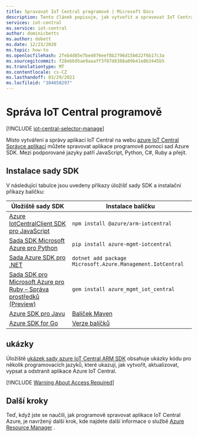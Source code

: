 ```yaml
---
title: Spravovat IoT Central programově | Microsoft Docs
description: Tento článek popisuje, jak vytvořit a spravovat IoT Central programově. Můžete zobrazit, upravit a odebrat aplikaci pomocí více jazykových sad SDK, jako je JavaScript, Python, C#, Ruby a přejít.
services: iot-central
ms.service: iot-central
author: dominicbetts
ms.author: dobett
ms.date: 12/23/2020
ms.topic: how-to
ms.openlocfilehash: 2feb4d85e7be4076eef8b2796d15b622f6b17c3a
ms.sourcegitcommit: f28ebb95ae9aaaff3f87d8388a09b41e0b3445b5
ms.translationtype: MT
ms.contentlocale: cs-CZ
ms.lasthandoff: 03/29/2021
ms.locfileid: "104658297"
---
```

# <a name="manage-iot-central-programmatically"></a>Správa IoT Central programově

[!INCLUDE [iot-central-selector-manage](../../../includes/iot-central-selector-manage.md)]

Místo vytváření a správy aplikací IoT Central na webu [azure IoT Central Správce aplikací](https://aka.ms/iotcentral) můžete spravovat aplikace programově pomocí sad Azure SDK. Mezi podporované jazyky patří JavaScript, Python, C#, Ruby a přejít.

## <a name="install-the-sdk"></a>Instalace sady SDK

V následující tabulce jsou uvedeny příkazy úložišť sady SDK a instalační příkazy balíčku:

| Úložiště sady SDK | Instalace balíčku |
| -------------- | ------------ |
| [Azure IotCentralClient SDK pro JavaScript](https://github.com/Azure/azure-sdk-for-js/tree/master/sdk/iotcentral/arm-iotcentral) | `npm install @azure/arm-iotcentral` |
| [Sada SDK Microsoft Azure pro Python](https://github.com/Azure/azure-sdk-for-python/tree/master/sdk/iothub/azure-mgmt-iotcentral/azure/mgmt/iotcentral) | `pip install azure-mgmt-iotcentral` |
| [Sada Azure SDK pro .NET](https://github.com/Azure/azure-sdk-for-net/tree/master/sdk/iotcentral/Microsoft.Azure.Management.IotCentral) | `dotnet add package Microsoft.Azure.Management.IotCentral` |
| [Sada SDK pro Microsoft Azure pro Ruby – Správa prostředků (Preview)](https://github.com/Azure/azure-sdk-for-ruby/tree/master/management/azure_mgmt_iot_central/lib/2018-09-01/generated/azure_mgmt_iot_central) | `gem install azure_mgmt_iot_central` |
| [Azure SDK pro Javu](https://github.com/Azure/azure-sdk-for-java/tree/master/sdk/iotcentral) | [Balíček Maven](https://search.maven.org/search?q=a:azure-mgmt-iotcentral) |
| [Azure SDK for Go](https://github.com/Azure/azure-sdk-for-go/tree/master/services/iotcentral/mgmt/2018-09-01/iotcentral) | [Verze balíčků](https://github.com/Azure/azure-sdk-for-go/releases) |

## <a name="samples"></a>ukázky

Úložiště [ukázek sady azure IoT Central ARM SDK](/samples/azure-samples/azure-iot-central-arm-sdk-samples/azure-iot-central-arm-sdk-samples/) obsahuje ukázky kódu pro několik programovacích jazyků, které ukazují, jak vytvořit, aktualizovat, vypsat a odstranit aplikace Azure IoT Central.

[!INCLUDE [Warning About Access Required](../../../includes/iot-central-warning-contribitorrequireaccess.md)]

## <a name="next-steps"></a>Další kroky

Teď, když jste se naučili, jak programově spravovat aplikace IoT Central Azure, je navržený další krok, kde najdete další informace o službě [Azure Resource Manager](../../azure-resource-manager/management/overview.md) .